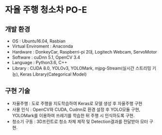 # 자율 주행 청소차 PO-E

## 개발 환경
* OS : Ubuntu16.04, Rasbian
* Virtual Enviroment : Anaconda
* Hardware : DonkeyCar, Raspberri-pi 2대, Logitech Webcam, ServoMotor
* Software : cuDnn 5.1, OpenCV 3.4
* Language : Python3.6, C++
* Library : CUDA 8.0, YOLOv3, YOLOMark, mjpg-Stream(실시간 스트리밍 기능), Keras Library(Categorical Model)

## 구현 기술
* 자율주행 : 도로 주행을 지도학습하여 Keras로 모델 생성 후 자율주행 구현
* 사물 인식 : OpenCV와 CUDA, Cudnn로 환경 설정 후 YOLO모듈 구현, YOLOMark를 이용하여 쓰레기를 학습한 뒤 주행 시 인식하도록 구현.
* 청소기 구동 : 3D프린트로 청소 차체 제작 및 Detection결과를 전달받아 모터 구현.

